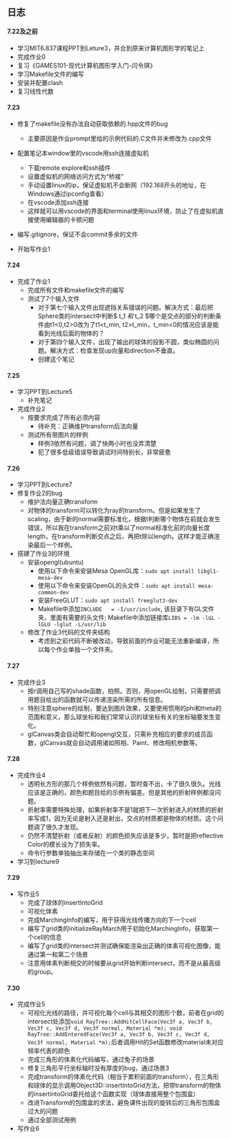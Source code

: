 ## 日志

#### 7.22及之前

- 学习MIT6.837课程PPT到Leture3，并合到原来计算机图形学的笔记上
- 完成作业0
- 复习《GAMES101-现代计算机图形学入门-闫令琪》
- 学习Makefile文件的编写
- 安装并配置clash
- 复习线性代数

#### 7.23
- 修复了makefile没有办法自动获取依赖的.hpp文件的bug
  - 主要原因是作业prompt里给的示例代码的.C文件并未修改为.cpp文件
- 配置笔记本window里的vscode用ssh连接虚拟机
  - 下载remote explore和ssh插件
  - 设置虚拟机的网络访问方式为“桥接”
  - 手动设置linux的ip，保证虚拟机不会断网（192.168开头的地址，在Windows通过ipconfig查看）
  - 在vscode添加ssh连接
  - 这样就可以用vscode的界面和terminal使用linux环境，防止了在虚拟机直接使用编辑器的卡顿问题

- 编写.gitignore，保证不会commit多余的文件
- 开始写作业1

#### 7.24
- 完成了作业1
  - 完成所有文件和makefile文件的编写
  - 测试了7个输入文件
    - 对于第七个输入文件出现遮挡关系错误的问题。解决方式：最后把Sphere类的intersect中判断$ t_1 $和$ t_2 $哪个是交点的部分的判断条件由t1<0,t2>0改为了t1<t_min, t2>t_min，t_min<0的情况应该是能看到光线后面的物体的？
    - 对于第四个输入文件，出现了输出的球体的投影不圆，类似椭圆的问题。解决方式：检查发现up向量和direction不垂直。
    - 创建这个笔记

#### 7.25
- 学习PPT到Lecture5
  - 补充笔记
- 完成作业2
  - 按要求完成了所有必须内容
    - 待补充：正确维护transform后法向量
  - 测试所有带图片的样例
    - 样例3依然有问题，调了快两小时也没弄清楚
    - 犯了很多低级错误导致调试时间特别长，非常疲惫

#### 7.26
- 学习PPT到Lecture7
- 修复作业2的bug
  - 维护法向量正确transform
  - 对物体的transform可以转化为ray的transform。但是如果发生了scaling，由于新的normal需要标准化，根据t判断哪个物体在前就会发生错误，所以我在transform之前对t乘以了normal标准化前的向量长度length，在transform判断交点之后，再把t除以length。这样才能正确渲染最后一个样例。
- 搭建了作业3的环境
  - 安装opengl(ubuntu)
    - 使用以下命令来安装Mesa OpenGL库：```sudo apt install libgl1-mesa-dev```
    - 使用以下命令来安装OpenGL的头文件：```sudo apt install mesa-common-dev```
    - 安装FreeGLUT：```sudo apt install freeglut3-dev```
    - Makefile中添加`INCLUDE 	= -I/usr/include`, 该目录下有GL文件夹，里面有需要的头文件; Makefile中添加链接库`LIBS = -lm -lGL -lGLU -lglut -L/usr/lib`
  - 修改了作业3代码的文件夹结构
    - 考虑到之前代码不断被改动，导致前面的作业可能无法重新编译，所以每个作业单独一个文件夹。

#### 7.27
- 完成作业3
  - 按r调用自己写的shade函数，拍照。否则，用openGL绘制，只需要把调用题目给出的函数就可以传递渲染所需的所有信息。
  - 特别注意sphere的绘制，要达到图片效果，又要使用惯用的phi和theta的范围和意义，那么球坐标和我们常常认识的球坐标有关的坐标轴要发生变化。
  - glCanvas类会自动帮忙和opengl交互，只需补充相应的要求的成员函数，glCanvas就会自动调用诸如照相、Paint、修改相机参数等。
  
#### 7.28
- 完成作业4
  - 透明长方形的那几个样例依然有问题，暂时查不出，卡了很久很久。光线应该是正确的，颜色和题目给的示例有偏差。但是其他的折射样例都没问题。
  - 折射率需要特殊处理，如果折射率不是1就把下一次折射进入的材质的折射率写成1，因为无论是射入还是射出，交点的材质都是物体的材质。这个问题调了很久才发现。
  - 仍然不清楚折射（或者反射）的颜色损失应该是多少，暂时是把reflective Color的模长设为了损失率。
  - 命令行参数单独抽出来存储在一个类的静态空间
- 学习到lecture9

#### 7.29
- 写作业5
  - 完成了球体的insertIntoGrid
  - 可视化体素
  - 完成MarchingInfo的编写，用于获得光线传播方向的下一个cell
  - 编写了grid类的initializeRayMarch用于初始化MarchingInfo，获取第一个cell的信息
  - 编写了grid类的intersect并测试确保能渲染出正确的体素可视化图像，能通过第一和第二个场景
  - 注意用体素判断相交的时候要从grid开始判断intersect，而不是从最高级的group。

#### 7.30
- 完成作业5
  - 可视化光线的路径，并可视化每个cell与其相交的图形个数，前者在grid的intersect处添加```void RayTree::AddHitCellFace(Vec3f a, Vec3f b, Vec3f c, Vec3f d, Vec3f normal, Material *m);
  void RayTree::AddEnteredFace(Vec3f a, Vec3f b, Vec3f c, Vec3f d, Vec3f normal, Material *m);```后者调用Hit的Set函数修改material未对应频率代表的颜色
  - 完成三角形的体素化代码编写，通过兔子的场景
  - 修复三角形平行坐标轴时没有厚度的bug，通过场景3
  - 完成transform的体素化代码（相当于累积前面的transform），在三角形和球体的显示调用Object3D::insertIntoGrid方法，把带transform的物体的insertintoGrid委托给这个函数实现（球体直接用整个包围盒）
  - 改进Transform的包围盒的求法，避免课件出现的旋转后的三角形包围盒过大的问题
  - 通过全部测试用例
- 写作业6